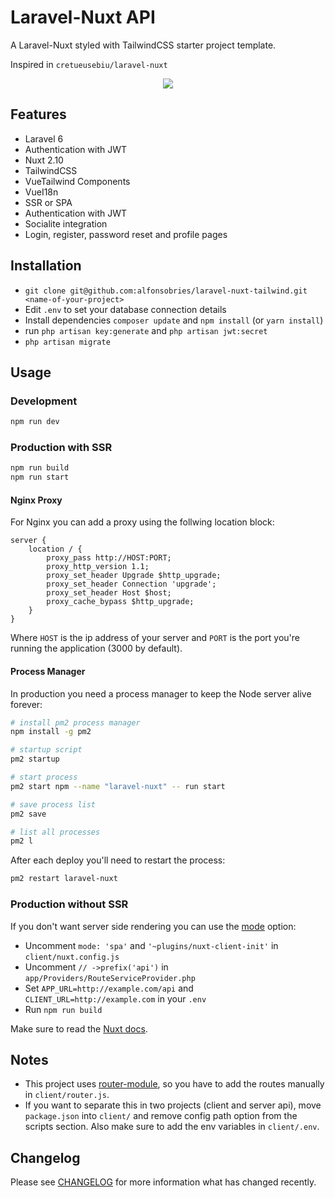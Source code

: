 # Laravel-Nuxt API

A Laravel-Nuxt styled with TailwindCSS starter project template.

Inspired in `cretueusebiu/laravel-nuxt`


<p align="center">
<img src="https://i.imgur.com/TGP7Iiu.png">
</p>

## Features

- Laravel 6
- Authentication with JWT
- Nuxt 2.10
- TailwindCSS
- VueTailwind Components
- VueI18n
- SSR or SPA 
- Authentication with JWT
- Socialite integration
- Login, register, password reset and profile pages

## Installation

- `git clone git@github.com:alfonsobries/laravel-nuxt-tailwind.git <name-of-your-project>`
- Edit `.env` to set your database connection details
- Install dependencies `composer update` and `npm install` (or `yarn install`)
- run `php artisan key:generate` and `php artisan jwt:secret`
- `php artisan migrate`


## Usage

### Development

```bash
npm run dev
```

### Production with SSR

```bash
npm run build
npm run start
```

#### Nginx Proxy

For Nginx you can add a proxy using the follwing location block:

```
server {
    location / {
        proxy_pass http://HOST:PORT;
        proxy_http_version 1.1;
        proxy_set_header Upgrade $http_upgrade;
        proxy_set_header Connection 'upgrade';
        proxy_set_header Host $host;
        proxy_cache_bypass $http_upgrade;
    }
}
```

Where `HOST` is the ip address of your server and `PORT` is the port you're running the application (3000 by default).

#### Process Manager

In production you need a process manager to keep the Node server alive forever:

```bash
# install pm2 process manager
npm install -g pm2

# startup script
pm2 startup

# start process
pm2 start npm --name "laravel-nuxt" -- run start

# save process list
pm2 save

# list all processes
pm2 l
```

After each deploy you'll need to restart the process:

```bash
pm2 restart laravel-nuxt 
```

### Production without SSR

If you don't want server side rendering you can use the [mode](https://nuxtjs.org/api/configuration-mode#the-mode-property) option:

- Uncomment `mode: 'spa'` and `'~plugins/nuxt-client-init'` in `client/nuxt.config.js` 
- Uncomment `// ->prefix('api')` in `app/Providers/RouteServiceProvider.php` 
- Set `APP_URL=http://example.com/api` and `CLIENT_URL=http://example.com` in your `.env`
- Run `npm run build`

Make sure to read the [Nuxt docs](https://nuxtjs.org/).

## Notes

- This project uses [router-module](https://github.com/nuxt-community/router-module), so you have to add the routes manually in `client/router.js`.
- If you want to separate this in two projects (client and server api), move `package.json` into `client/` and remove config path option from the scripts section. Also make sure to add the env variables in `client/.env`.

## Changelog

Please see [CHANGELOG](CHANGELOG.md) for more information what has changed recently.
